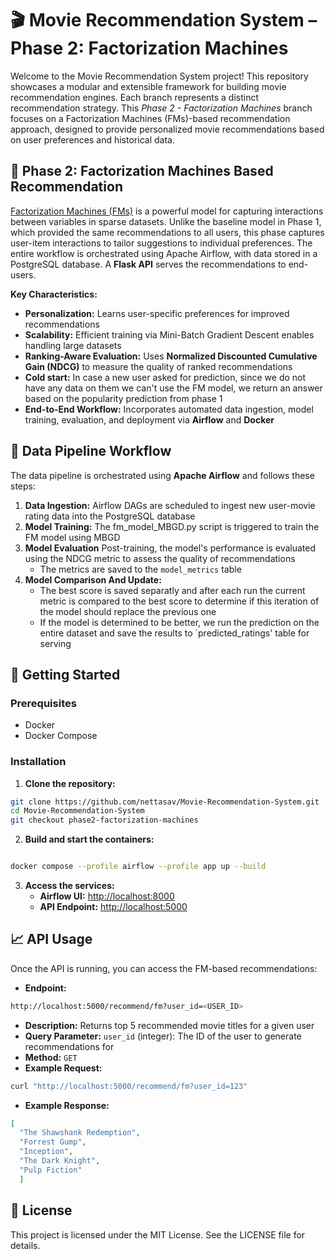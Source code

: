 # 🎬 Movie Recommendation System – Phase 2: Factorization Machines
Welcome to the Movie Recommendation System project! This repository showcases a modular and extensible framework for building movie recommendation engines. Each branch represents a distinct recommendation strategy. This *Phase 2 - Factorization Machines* branch focuses on a Factorization Machines (FMs)-based recommendation approach, designed to provide personalized movie recommendations based on user preferences and historical data.

## 🧠 Phase 2: Factorization Machines Based Recommendation
[Factorization Machines (FMs)](https://ieeexplore.ieee.org/abstract/document/5694074) is a powerful model for capturing interactions between variables in sparse datasets. Unlike the baseline model in Phase 1, which provided the same recommendations to all users, this phase captures user-item interactions to tailor suggestions to individual preferences. The entire workflow is orchestrated using Apache Airflow, with data stored in a PostgreSQL database. A **Flask API** serves the recommendations to end-users.

**Key Characteristics:**
- **Personalization:** Learns user-specific preferences for improved recommendations
- **Scalability:** Efficient training via Mini-Batch Gradient Descent enables handling large datasets
- **Ranking-Aware Evaluation:** Uses **Normalized Discounted Cumulative Gain (NDCG)** to measure the quality of ranked recommendations
- **Cold start:** In case a new user asked for prediction, since we do not have any data on them we can't use the FM model, we return an answer based on the popularity prediction from phase 1 
- **End-to-End Workflow:** Incorporates automated data ingestion, model training, evaluation, and deployment via **Airflow** and **Docker**


## 🔄 Data Pipeline Workflow
The data pipeline is orchestrated using **Apache Airflow** and follows these steps:
1. **Data Ingestion:** Airflow DAGs are scheduled to ingest new user-movie rating data into the PostgreSQL database
2. **Model Training:** The fm_model_MBGD.py script is triggered to train the FM model using MBGD
3. **Model Evaluation** Post-training, the model's performance is evaluated using the NDCG metric to assess the quality of recommendations
    - The metrics are saved to the `model_metrics` table 
4. **Model Comparison And Update:**
    - The best score is saved separatly and after each run the current metric is compared to the best score to determine if this iteration of the model should replace the previous one
    - If the model is determined to be better, we run the prediction on the entire dataset and save the results to `predicted_ratings' table for serving

## 🚀 Getting Started
### Prerequisites
- Docker
- Docker Compose

### Installation
1. **Clone the repository:**
```bash
git clone https://github.com/nettasav/Movie-Recommendation-System.git
cd Movie-Recommendation-System
git checkout phase2-factorization-machines
```

2. **Build and start the containers:**
```bash

docker compose --profile airflow --profile app up --build
```

3. **Access the services:**
    - **Airflow UI:** [http://localhost:8000](http://localhost:8000)
    - **API Endpoint:** [http://localhost:5000](http://localhost:5000)


## 📈 API Usage
Once the API is running, you can access the FM-based recommendations:

- **Endpoint:** 
```bash
http://localhost:5000/recommend/fm?user_id=<USER_ID>
```

- **Description:** Returns top 5 recommended movie titles for a given user
- **Query Parameter:** `user_id` (integer): The ID of the user to generate recommendations for
- **Method:** `GET`
- **Example Request:**
```bash
curl "http://localhost:5000/recommend/fm?user_id=123"
```

- **Example Response:**
```json
[
  "The Shawshank Redemption",
  "Forrest Gump",
  "Inception",
  "The Dark Knight",
  "Pulp Fiction"
  ]

```

## 📄 License
This project is licensed under the MIT License. See the LICENSE file for details.

